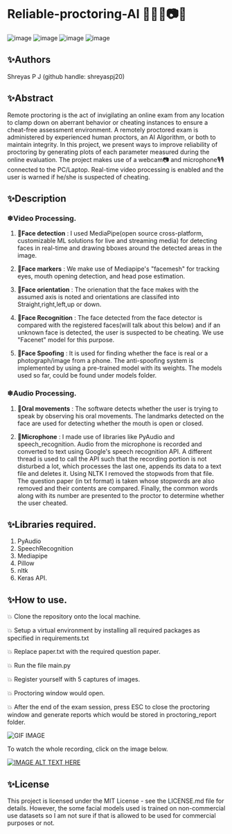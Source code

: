 # Reliable-proctoring-AI 👨‍💻📲📷🎤

![image](https://img.shields.io/badge/Python-FFD43B?style=for-the-badge&logo=python&logoColor=darkgreen)
![image](https://img.shields.io/badge/TensorFlow-FF6F00?style=for-the-badge&logo=TensorFlow&logoColor=white)
![image](https://img.shields.io/badge/Keras-D00000?style=for-the-badge&logo=Keras&logoColor=white)
![image](https://img.shields.io/badge/pycharm-143?style=for-the-badge&logo=pycharm&logoColor=black&color=black&labelColor=green)

## ✨Authors
Shreyas P J (github handle: shreyaspj20)

## ✨Abstract

Remote proctoring is the act of invigilating an online exam from any location to clamp down on aberrant behavior or cheating instances to ensure a cheat-free assessment environment. A remotely proctored exam is administered by experienced human proctors, an AI Algorithm, or both to maintain integrity. In this project, we present ways to improve reliability of proctoring by generating plots of each parameter measured during the online evaluation. The project makes use of a webcam📷 and microphone🎙🎙 connected to the PC/Laptop. Real-time video processing is enabled and the user is warned if he/she is suspected of cheating.


## ✨Description


### ❄Video Processing.
     
   1. **🎯Face detection** : 
   I used MediaPipe(open source cross-platform, customizable ML solutions for live and streaming media) for detecting faces in real-time and drawing bboxes around the detected areas in the image.

   2. **🎯Face markers** :
   We make use of Mediapipe's "facemesh" for tracking eyes, mouth opening detection, and head pose estimation.

   3. **🎯Face orientation** : 
   The orienation that the face makes with the assumed axis is noted and orientations are classifed into Straight,right,left,up or down.

   4. **🎯Face Recognition** : 
   The face detected from the face detector is compared with the registered faces(will talk about this below) and if an unknown face is detected, the user is suspected to be cheating. We use "Facenet" model for this purpose.

   5. **🎯Face Spoofing** :
   It is used for finding whether the face is real or a photograph/image from a phone. The anti-spoofing system is implemented by using a pre-trained model with its weights. The models used so far, could be found under models folder.






### ❄Audio Processing.

   1. **🎯Oral movements** :
     The software detects whether the user is trying to speak by observing his oral movements. The landmarks detected on the face are used for detecting whether the mouth is open or closed.


   2. **🎯Microphone** :
     I made use of libraries like PyAudio and speech_recognition. Audio from the microphone is recorded and converted to text using Google's speech recognition API. A different thread is used to call the API such that the recording portion is not disturbed a lot, which processes the last one, appends its data to a text file and deletes it. Using NLTK I removed the stopwods from that file. The question paper (in txt format) is taken whose stopwords are also removed and their contents are compared. Finally, the common words along with its number are presented to the proctor to determine whether the user cheated.



## ✨Libraries required.
1. PyAudio
2. SpeechRecognition
3. Mediapipe
4. Pillow
5. nltk
6. Keras API.


## ✨How to use.

💥 Clone the repository onto the local machine.

💥 Setup a virtual environment by installing all required packages as specified in requirements.txt

💥 Replace paper.txt with the required question paper.

💥 Run the file main.py 

💥 Register yourself with 5 captures of images.

💥 Proctoring window would open.

💥 After the end of the exam session, press ESC to close the proctoring window and generate reports which would be stored in proctoring_report folder.

![GIF IMAGE](proctoring.gif)

To watch the whole recording, click on the image below.

[![IMAGE ALT TEXT HERE](https://img.youtube.com/vi/p9TONa4UeFI/0.jpg)](https://www.youtube.com/watch?v=p9TONa4UeFI)


 ## ✨License
 This project is licensed under the MIT License - see the LICENSE.md file for details. However, the some facial models used is trained on non-commercial use datasets so I am not sure if that is allowed to be used for commercial purposes or not.















